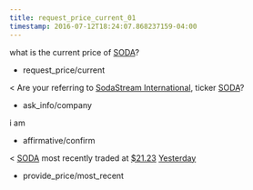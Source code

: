 ```yaml
---
title: request_price_current_01
timestamp: 2016-07-12T18:24:07.868237159-04:00
---
```


what is the current price of [SODA](ticker_symbol)?
* request_price/current

< Are your referring to [SodaStream International](company_name), ticker [SODA](ticker_symbol)?
* ask_info/company

i am
* affirmative/confirm

< [SODA](ticker_symbol) most recently traded at [$21.23](currency/price) [Yesterday](time/price_time)
* provide_price/most_recent
